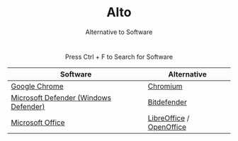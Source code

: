 <div align="center">
  <h1>Alto</h1>
  <p>Alternative to Software</p>

#

  Press Ctrl + F to Search for Software

  | Software | Alternative |
  |----------|-------------|
  | <a href="https://www.google.com/chrome/">Google Chrome</a> | <a href="https://download-chromium.appspot.com/">Chromium</a> |
  | <a href="">Microsoft Defender (Windows Defender)</a> | <a href="https://www.bitdefender.com/solutions/free.html">Bitdefender</a> |
  | <a href="https://github.com/LeBazarDeBryan/Zer0ffice#readme">Microsoft Office</a> | <a href="https://libreoffice.org/download/">LibreOffice</a> / <a href="https://www.openoffice.org/download/">OpenOffice</a> |

</div>
